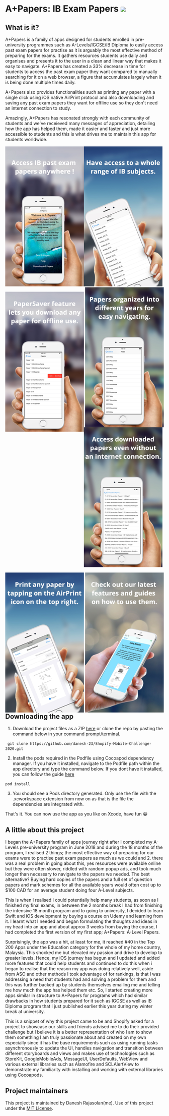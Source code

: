 # A+Papers: IB Exam Papers ![](favicon.ico)

## What is it?  

A+Papers is a family of apps designed for students enrolled in pre-university programmes such as A-Levels/IGCSE/IB Diploma to easily access past exam papers for practise as it is arguably the most effective method of preparing for the exams. It gathers resources students use daily and organises and presents it to the user in a clean and linear way that makes it easy to navigate. A+Papers has created a 33% decrease in time for students to access the past exam paper they want compared to manually searching for it on a web browser, a figure that accumulates largely when it is being done multiple times daily.

A+Papers also provides functionalities such as printing any paper with a single click using iOS native AirPrint protocol and also downloading and saving any past exam papers they want for offline use so they don't need an internet connection to study.

Amazingly, A+Papers has resonated strongly with each community of students and we've receieved many messages of appreciation, detailing how the app has helped them, made it easier and faster and just more accessible to students and this is what drives me to maintain this app for students worldwide.  

<img src="images/preview1.jpg" width="250" height="444" style="float:left;"></img> <img src="images/preview3.jpg" width="250" height="444" style="float:center;"></img> <img src="images/preview4.jpg" width="250" height="444" style="float:right;"></img>  
  
 
<img src="images/preview5.jpg" width="250" height="444" style="float:left;"></img> <img src="images/preview6.jpg" width="250" height="444" style="float:center;"></img>  
  

<img src="images/preview7.jpg" width="250" height="444" style="float:left;"></img> <img src="images/preview8.jpg" width="250" height="444" style="float:right;"></img>  

## Downloading the app  

1. Download the project files as a ZIP [here](https://github.com/danesh-23/Shopify-Mobile-Challenge-2020/archive/master.zip) or clone the repo by pasting the command below in your command prompt/terminal.

```
 git clone https://github.com/danesh-23/Shopify-Mobile-Challenge-2020.git
```  

2. Install the pods required in the Podfile using Cocoapod dependency manager. If you have it installed, navigate to the Podfile path within the app directory and type the command below. If you dont have it installed, you can follow the guide [here](https://guides.cocoapods.org/using/getting-started.html)
```
pod install
```  
3. You should see a Pods directory generated. Only use the file with the .xcworkspace extension from now on as that is the file the dependencies are integrated with.  

That's it. You can now use the app as you like on Xcode, have fun :grin:  

## A little about this project  

I began the A+Papers family of apps journey right after I completed my A-Levels pre-university program in June 2018 and during the 18 months of the program, I realised 2 things; the most effective way of preparing for our exams were to practise past exam papers as much as we could and 2. there was a real problem in going about this, yes resources were available online but they were often slower, riddled with random popup ads, and took much longer than necessary to navigate to the papers we needed. The best alternative? Buying hard copies of the papers and a full set of question papers and mark schemes for all the available years would often cost up to $100 CAD for an average student doing four A-Level subjects.   

This is when I realised I could potentially help many students, as soon as I finished my final exams, in between the 2 months break I had from finishing the intensive 18 month program and to going to university, I decided to learn Swift and iOS development by buying a course on Udemy and learning from it. I learnt what I needed and began formulating the thoughts and ideas in my head into an app and about approx 3 weeks from buying the course, I had completed the first version of my first app; A+Papers: A-Level Papers. 

Surprisingly, the app was a hit, at least for me, it reached #40 in the Top 200 Apps under the Education category for the whole of my home country, Malaysia. This shocked me but elevated my passion and drive to develop to greater levels. Hence, my iOS journey has begun and I updated and added more features that could help students and continued to do this when i began to realise that the reason my app was doing relatively well, aside from ASO and other methods I took advantage of for rankings, is that I was addressing a need that students had and solving a problem for them and this was further backed up by students themselves emailing me and telling me how much the app has helped them etc. So, I started creating more apps similar in structure to A+Papers for programs which had similar drawbacks in how students prepared for it such as IGCSE as well as IB Diploma program that I just published earlier this year during my winter break at university.

This is a snippet of why this project came to be and Shopify asked for a project to showcase our skills and friends advised me to do their provided challenge but I believe it is a better representation of who I am to show them something I am truly passionate about and created on my own especially since it has the base requirements such as using running tasks asynchronously to update the UI, handles navigation and transition between different storyboards and views and makes use of technologies such as StoreKit, GoogleMobileAds, MessageUI, UserDefaults, WebView and various external libraries such as Alamofire and SCLAlertView to demonstrate my familiarity with installing and working with external libraries using Cocoapods.


## Project maintainers

This project is maintained by Danesh Rajasolan(me). Use of this project under the [MIT License](LICENSE.md).
